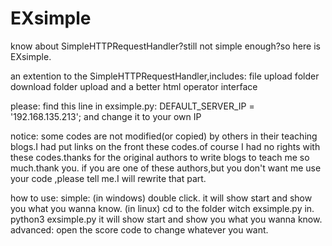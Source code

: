 # EXsimple
know about SimpleHTTPRequestHandler?still not simple enough?so here is EXsimple.

an extention to the SimpleHTTPRequestHandler,includes:
  file upload
  folder download
  folder upload
  and a better html operator interface
  
please:
  find this line in exsimple.py:  DEFAULT_SERVER_IP = '192.168.135.213';
  and change it to your own IP

notice:
  some codes are not modified(or copied) by others in their teaching blogs.I had put links on the front these codes.of course I had no rights with these codes.thanks for the original authors to write blogs to teach me so much.thank you.
  if you are one of these authors,but you don't want me use your code ,please tell me.I will rewrite that part.
  
how to use:
  simple: (in windows)
          double click.
          it will show start and show you what you wanna know.
          (in linux)
          cd to the folder witch exsimple.py in.
          python3 exsimple.py
          it will show start and show you what you wanna know.
  advanced:
          open the score code to change whatever you want.
